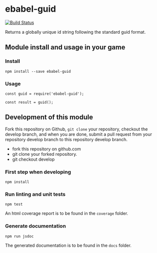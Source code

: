 # ebabel-guid
[![Build Status](https://travis-ci.org/ebabel-games/ebabel-guid.svg?branch=master)](https://travis-ci.org/ebabel-games/ebabel-guid)

Returns a globally unique id string following the standard guid format.

## Module install and usage in your game

### Install
```
npm install --save ebabel-guid
```

### Usage
```
const guid = require('ebabel-guid');

const result = guid();
```

## Development of this module
Fork this repository on Github, `git clone` your repository, checkout the develop branch, and when you are done, submit a pull request from your repository develop branch to this repository develop branch.

* fork this repository on github.com
* git clone your forked repository.
* git checkout develop

### First step when developing
```
npm install
```

### Run linting and unit tests
```
npm test
```

An html coverage report is to be found in the `coverage` folder.

### Generate documentation
```
npm run jsdoc
```

The generated documentation is to be found in the `docs` folder.

